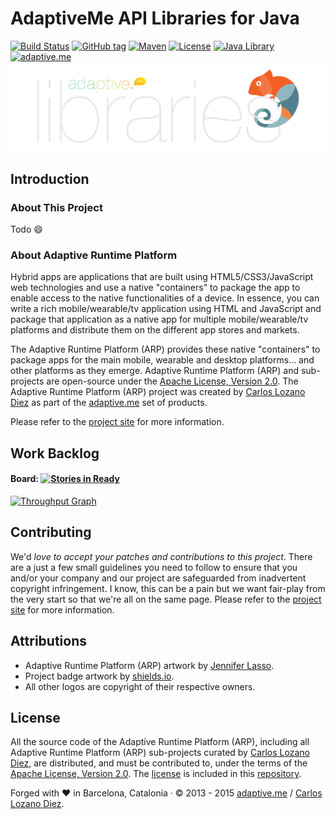 # AdaptiveMe API Libraries for Java
[![Build Status](https://travis-ci.org/AdaptiveMe/adaptive-arp-api-lib-java.svg?branch=master)](https://travis-ci.org/AdaptiveMe/adaptive-arp-api-lib-java)
[![GitHub tag](https://img.shields.io/github/tag/AdaptiveMe/adaptive-arp-api-lib-java.svg)](https://github.com/AdaptiveMe/adaptive-arp-api-lib-java) [![Maven](https://img.shields.io/maven-central/v/me.adaptive/adaptive-arp-lib.svg)](http://search.maven.org/#search%7Cga%7C1%7Ca%3A%22adaptive-arp-lib%22) 
[![License](https://img.shields.io/badge/license-apache%202-blue.svg)](https://raw.githubusercontent.com/AdaptiveMe/adaptive-arp-api/master/LICENSE) 
[![Java Library](https://img.shields.io/badge/libs-java-yellow.svg)](https://github.com/AdaptiveMe/adaptive-arp-api-lib-java)  [![adaptive.me](https://img.shields.io/badge/adaptive-me-fdcb0e.svg)](http://adaptive.me)
[![Adaptive Development Tools](https://raw.githubusercontent.com/AdaptiveMe/AdaptiveMe.github.io/master/assets/logos/normal/Logo-libraries-for-Javafx.png)](#)

## Introduction

### About This Project

Todo :smile:

### About Adaptive Runtime Platform

Hybrid apps are applications that are built using HTML5/CSS3/JavaScript web technologies and use a native "containers" to package the app to enable access to the native functionalities of a device. In essence, you can write a rich mobile/wearable/tv application using HTML and JavaScript and package that application as a native app for multiple mobile/wearable/tv platforms and distribute them on the different app stores and markets.

The Adaptive Runtime Platform (ARP) provides these native "containers" to package apps for the main mobile, wearable and desktop platforms... and other platforms as they emerge. Adaptive Runtime Platform (ARP) and sub-projects are open-source under the [Apache License, Version 2.0](http://www.apache.org/licenses/LICENSE-2.0.html). The Adaptive Runtime Platform (ARP) project was created by [Carlos Lozano Diez](https://github.com/carloslozano) as part of the [adaptive.me](http://adaptive.me) set of products.

Please refer to the [project site](http://adaptiveme.github.io) for more information.

## Work Backlog

#### Board: [![Stories in Ready](https://badge.waffle.io/AdaptiveMe/adaptive-arp-api-lib-java.svg?label=ready&title=Ready)](https://waffle.io/AdaptiveMe/adaptive-arp-api-lib-java)

[![Throughput Graph](https://graphs.waffle.io/AdaptiveMe/adaptive-arp-api-lib-java/throughput.svg)](https://waffle.io/AdaptiveMe/adaptive-arp-api-lib-java/metrics)

## Contributing

We'd *love to accept your patches and contributions to this project*.  There are a just a few small guidelines you need to follow to ensure that you and/or your company and our project are safeguarded from inadvertent copyright infringement. I know, this can be a pain but we want fair-play from the very start so that we're all on the same page. Please refer to the [project site](http://adaptiveme.github.io) for more information.

## Attributions

* Adaptive Runtime Platform (ARP) artwork by [Jennifer Lasso](https://github.com/Jlassob).
* Project badge artwork by [shields.io](http://shields.io/).
* All other logos are copyright of their respective owners.

## License
All the source code of the Adaptive Runtime Platform (ARP), including all Adaptive Runtime Platform (ARP) sub-projects curated by [Carlos Lozano Diez](https://github.com/carloslozano), are distributed, and must be contributed to, under the terms of the [Apache License, Version 2.0](http://www.apache.org/licenses/LICENSE-2.0.html). The [license](https://raw.githubusercontent.com/AdaptiveMe/adaptive-arp-api/master/LICENSE) is included in this [repository](https://raw.githubusercontent.com/AdaptiveMe/adaptive-arp-api/master/LICENSE).

Forged with :heart: in Barcelona, Catalonia · © 2013 - 2015 [adaptive.me](http://adaptive.me) / [Carlos Lozano Diez](http://google.com/+CarlosLozano).

